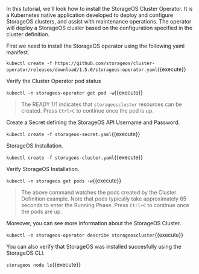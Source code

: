 In this tutorial, we'll look how to install the StorageOS Cluster Operator. It is a Kubernetes native application developed to deploy and configure StorageOS clusters, and assist with maintenance operations. The operator will deploy a StorageOS cluster based on the configuration specified in the cluster definition.


First we need to install the StorageOS operator using the following yaml manifest.

`kubectl create -f https://github.com/storageos/cluster-operator/releases/download/1.5.0/storageos-operator.yaml`{{execute}}

Verify the Cluster Operator pod status

`kubectl -n storageos-operator get pod -w`{{execute}}

> The READY 1/1 indicates that `storageoscluster` resources can be created. Press `Ctrl+C` to continue once the pod is up.

Create a Secret defining the StorageOS API Username and Password.

`kubectl create -f storageos-secret.yaml`{{execute}}

StorageOS Installation.

`kubectl create -f storageos-cluster.yaml`{{execute}}

Verify StorageOS Installation.

`kubectl -n storageos get pods -w`{{execute}}

> The above command watches the pods created by the Cluster Definition example. Note that pods typically take approximately 65 seconds to enter the Running Phase. Press `Ctrl+C` to continue once the pods are up.

Moreover, you can see more information about the StorageOS Cluster.

`kubectl -n storageos-operator describe storageoscluster`{{execute}}

You can also verify that StorageOS was installed succesfully using the StorageOS CLI.

`storageos node ls`{{execute}}